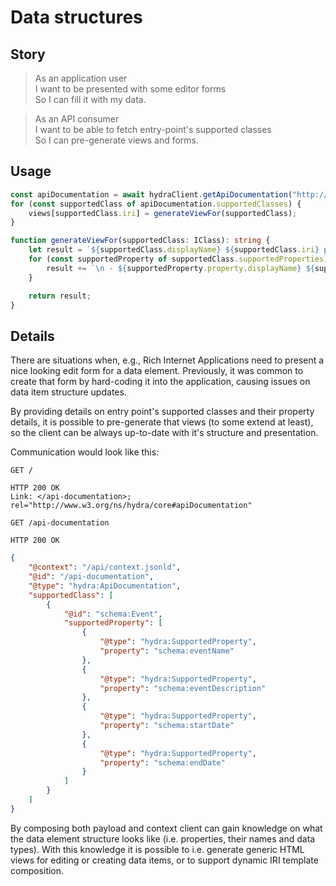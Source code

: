# Data structures

## Story

> As an application user<br>
> I want to be presented with some editor forms<br>
> So I can fill it with my data.

<!-- -->

> As an API consumer<br>
> I want to be able to fetch entry-point's supported classes<br>
> So I can pre-generate views and forms.


## Usage

```typescript
const apiDocumentation = await hydraClient.getApiDocumentation("http://temp.uri/");
for (const supportedClass of apiDocumentation.supportedClasses) {
    views[supportedClass.iri] = generateViewFor(supportedClass);
}

function generateViewFor(supportedClass: IClass): string {
    let result = `${supportedClass.displayName} ${supportedClass.iri} properties:`;
    for (const supportedProperty of supportedClass.supportedProperties) {
        result += `\n - ${supportedProperty.property.displayName} ${supportedProperty.property.iri}`; 
    }

    return result;
}
```


## Details

There are situations when, e.g., Rich Internet Applications need to present a 
nice looking edit form for a data element. Previously, it was common to create 
that form by hard-coding it into the application, causing issues on data item 
structure updates.

By providing details on entry point's supported classes and their property details, 
it is possible to pre-generate that views (to some extend at least), so the 
client can be always up-to-date with it's structure and presentation.

Communication would look like this:

```http
GET /
```

```http
HTTP 200 OK
Link: </api-documentation>; rel="http://www.w3.org/ns/hydra/core#apiDocumentation"
```

```http
GET /api-documentation
```

```http
HTTP 200 OK
```

```json
{
    "@context": "/api/context.jsonld",
    "@id": "/api-documentation",
    "@type": "hydra:ApiDocumentation",
    "supportedClass": [
        {
            "@id": "schema:Event",
            "supportedProperty": [
                {
                    "@type": "hydra:SupportedProperty",
                    "property": "schema:eventName"
                },
                {
                    "@type": "hydra:SupportedProperty",
                    "property": "schema:eventDescription"
                },
                {
                    "@type": "hydra:SupportedProperty",
                    "property": "schema:startDate"
                },
                {
                    "@type": "hydra:SupportedProperty",
                    "property": "schema:endDate"
                }
            ]
        }
    ]
}
```

By composing both payload and context client can gain knowledge on what the data 
element structure looks like (i.e. properties, their names and data types).
With this knowledge it is possible to i.e. generate generic HTML views for 
editing or creating data items, or to support dynamic IRI template composition.
